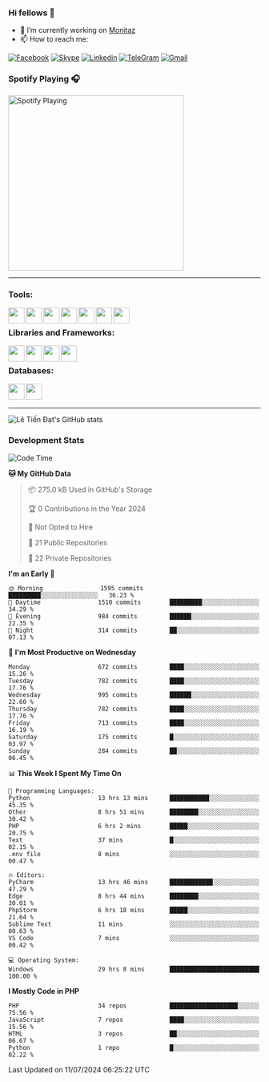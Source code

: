 ### Hi fellows 👋
- 🔭 I’m currently working on [Monitaz](https://monitaz.com/)
- 📫 How to reach me:

[![Facebook](https://img.shields.io/badge/Facebook-0000FF?logo=facebook&logoColor=white)](https://www.facebook.com/le.dat155)
[![Skype](https://img.shields.io/badge/Skype-blue?logo=skype&logoColor=white)](https://join.skype.com/invite/lr2sd8ZndbWr)
[![Linkedin](https://img.shields.io/badge/LinkedIn-0A66C2?logo=linkedin)](https://www.linkedin.com/in/ti%E1%BA%BFn-%C4%91%E1%BA%A1t-l%C3%AA-ba267a232/)
[![TeleGram](https://img.shields.io/badge/telegram-EF0EFF?logo=telegram)](https://t.me/subibi1505)
[![Gmail](https://img.shields.io/badge/Gmail-green?logo=gmail)](mailto:tiendat15599.dev@gmail.com)

### Spotify Playing 🎧
[<img src="https://tiendat-spotify.vercel.app/api/spotify" alt="Spotify Playing" width="350" />](https://open.spotify.com/user/21wi7t5t4zyugx5mgetrdo7xa)

---

### Tools:
<img align='left' height="32" width="32" src="https://upload.wikimedia.org/wikipedia/commons/thumb/c/c9/PhpStorm_Icon.svg/2048px-PhpStorm_Icon.svg.png">
<img align='left' height="32" width="32" src="https://upload.wikimedia.org/wikipedia/commons/thumb/1/1d/PyCharm_Icon.svg/1200px-PyCharm_Icon.svg.png">
<img align='left' height="32" width="32" src="https://cdn2.iconfinder.com/data/icons/pack1-baco-flurry-icons-style/512/XAMPP.png">
<img align='left' height="32" width="32" src="https://www.docker.com/wp-content/uploads/2022/03/vertical-logo-monochromatic.png">
<img align='left' height="32" width="32" src="https://www.mamp.info/images/icons/mamp-pro.png">
<img align='left' height="32" width="32" src="https://www.puttygen.com/wp-content/uploads/2019/05/Termius.png">
<img align='left' height="32" width="32" src="https://1475031.s21i.faiusr.com/4/1/ABUIABAEGAAg3dWc8AUoq7a8hAIwgAg4gAg.png">
<br>

### Libraries and Frameworks:
<img align='left' height="32" width="32" src="https://i0.wp.com/phocode.com/wp-content/uploads/2019/11/scrapyLogo.png?fit=300%2C300&ssl=1&w=640">
<img align='left' height="32" width="32" src="https://upload.wikimedia.org/wikipedia/commons/thumb/9/9a/Laravel.svg/985px-Laravel.svg.png">
<img align='left' height="32" width="32" src="https://cdn.worldvectorlogo.com/logos/codeigniter.svg">
<img align='left' height="32" width="32" src="https://upload.wikimedia.org/wikipedia/commons/thumb/e/ea/Zend-framework.svg/2560px-Zend-framework.svg.png">
<br>

### Databases:
<img align='left' height="32" width="32" src="https://download.logo.wine/logo/MySQL/MySQL-Logo.wine.png">
<img align='left' height="32" width="32" src="https://seeklogo.com/images/E/elasticsearch-logo-C75C4578EC-seeklogo.com.png">

<br>
<br>

---
![Lê Tiến Đạt's GitHub stats](https://github-readme-stats.vercel.app/api?username=tiendat15599&show_icons=true&count_private=true&theme=tokyonight)
### Development Stats


<!--START_SECTION:waka-->
![Code Time](http://img.shields.io/badge/Code%20Time-1%2C419%20hrs%2025%20mins-blue)

**🐱 My GitHub Data** 

> 📦 275.0 kB Used in GitHub's Storage 
 > 
> 🏆 0 Contributions in the Year 2024
 > 
> 🚫 Not Opted to Hire
 > 
> 📜 21 Public Repositories 
 > 
> 🔑 22 Private Repositories 
 > 
**I'm an Early 🐤** 

```text
🌞 Morning                1595 commits        █████████░░░░░░░░░░░░░░░░   36.23 % 
🌆 Daytime                1510 commits        █████████░░░░░░░░░░░░░░░░   34.29 % 
🌃 Evening                984 commits         ██████░░░░░░░░░░░░░░░░░░░   22.35 % 
🌙 Night                  314 commits         ██░░░░░░░░░░░░░░░░░░░░░░░   07.13 % 
```
📅 **I'm Most Productive on Wednesday** 

```text
Monday                   672 commits         ████░░░░░░░░░░░░░░░░░░░░░   15.26 % 
Tuesday                  782 commits         ████░░░░░░░░░░░░░░░░░░░░░   17.76 % 
Wednesday                995 commits         ██████░░░░░░░░░░░░░░░░░░░   22.60 % 
Thursday                 782 commits         ████░░░░░░░░░░░░░░░░░░░░░   17.76 % 
Friday                   713 commits         ████░░░░░░░░░░░░░░░░░░░░░   16.19 % 
Saturday                 175 commits         █░░░░░░░░░░░░░░░░░░░░░░░░   03.97 % 
Sunday                   284 commits         ██░░░░░░░░░░░░░░░░░░░░░░░   06.45 % 
```


📊 **This Week I Spent My Time On** 

```text
💬 Programming Languages: 
Python                   13 hrs 13 mins      ███████████░░░░░░░░░░░░░░   45.35 % 
Other                    8 hrs 51 mins       ████████░░░░░░░░░░░░░░░░░   30.42 % 
PHP                      6 hrs 2 mins        █████░░░░░░░░░░░░░░░░░░░░   20.75 % 
Text                     37 mins             █░░░░░░░░░░░░░░░░░░░░░░░░   02.15 % 
.env file                8 mins              ░░░░░░░░░░░░░░░░░░░░░░░░░   00.47 % 

🔥 Editors: 
PyCharm                  13 hrs 46 mins      ████████████░░░░░░░░░░░░░   47.29 % 
Edge                     8 hrs 44 mins       ████████░░░░░░░░░░░░░░░░░   30.01 % 
PhpStorm                 6 hrs 18 mins       █████░░░░░░░░░░░░░░░░░░░░   21.64 % 
Sublime Text             11 mins             ░░░░░░░░░░░░░░░░░░░░░░░░░   00.63 % 
VS Code                  7 mins              ░░░░░░░░░░░░░░░░░░░░░░░░░   00.42 % 

💻 Operating System: 
Windows                  29 hrs 8 mins       █████████████████████████   100.00 % 
```

**I Mostly Code in PHP** 

```text
PHP                      34 repos            ███████████████████░░░░░░   75.56 % 
JavaScript               7 repos             ████░░░░░░░░░░░░░░░░░░░░░   15.56 % 
HTML                     3 repos             ██░░░░░░░░░░░░░░░░░░░░░░░   06.67 % 
Python                   1 repo              █░░░░░░░░░░░░░░░░░░░░░░░░   02.22 % 
```




 Last Updated on 11/07/2024 06:25:22 UTC
<!--END_SECTION:waka-->
